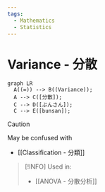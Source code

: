 ```yaml
---
tags:
  - Mathematics
  - Statistics
---
```

# Variance - 分散
``` mermaid
graph LR
  A((=)) --> B((Variance));
  A --> C([分散]);
  C --> D([ぶんさん]);
  C --> E([bunsan]);
```
> [!CAUTION]
> May be confused with
>  - [[Classification - 分類]]

> [!INFO]
> Used in:
> - [[ANOVA - 分散分析]]



